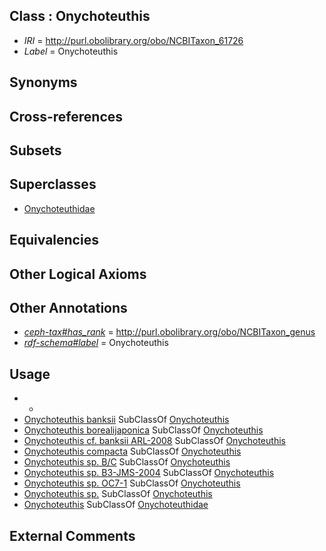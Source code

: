 
## Class : Onychoteuthis

 * *IRI* = http://purl.obolibrary.org/obo/NCBITaxon_61726
 * *Label* = Onychoteuthis

## Synonyms


## Cross-references


## Subsets


## Superclasses

 * [Onychoteuthidae](../../NCBITaxon/65/NCBITaxon_34565.md)

## Equivalencies


## Other Logical Axioms


## Other Annotations

 * *[ceph-tax#has_rank](../../ceph-tax#has/nk/ceph-tax#has_rank.md)* = http://purl.obolibrary.org/obo/NCBITaxon_genus
 * *[rdf-schema#label](../../el/rdf-schema#label.md)* = Onychoteuthis

## Usage

 * -
 * [Onychoteuthis banksii](../../NCBITaxon/96/NCBITaxon_392296.md) SubClassOf [Onychoteuthis](../../NCBITaxon/26/NCBITaxon_61726.md)
 * [Onychoteuthis borealijaponica](../../NCBITaxon/95/NCBITaxon_392295.md) SubClassOf [Onychoteuthis](../../NCBITaxon/26/NCBITaxon_61726.md)
 * [Onychoteuthis cf. banksii ARL-2008](../../NCBITaxon/25/NCBITaxon_559525.md) SubClassOf [Onychoteuthis](../../NCBITaxon/26/NCBITaxon_61726.md)
 * [Onychoteuthis compacta](../../NCBITaxon/27/NCBITaxon_61727.md) SubClassOf [Onychoteuthis](../../NCBITaxon/26/NCBITaxon_61726.md)
 * [Onychoteuthis sp. B/C](../../NCBITaxon/85/NCBITaxon_72285.md) SubClassOf [Onychoteuthis](../../NCBITaxon/26/NCBITaxon_61726.md)
 * [Onychoteuthis sp. B3-JMS-2004](../../NCBITaxon/06/NCBITaxon_279106.md) SubClassOf [Onychoteuthis](../../NCBITaxon/26/NCBITaxon_61726.md)
 * [Onychoteuthis sp. OC7-1](../../NCBITaxon/39/NCBITaxon_310039.md) SubClassOf [Onychoteuthis](../../NCBITaxon/26/NCBITaxon_61726.md)
 * [Onychoteuthis sp.](../../NCBITaxon/84/NCBITaxon_72284.md) SubClassOf [Onychoteuthis](../../NCBITaxon/26/NCBITaxon_61726.md)
 * [Onychoteuthis](../../NCBITaxon/26/NCBITaxon_61726.md) SubClassOf [Onychoteuthidae](../../NCBITaxon/65/NCBITaxon_34565.md)

## External Comments

